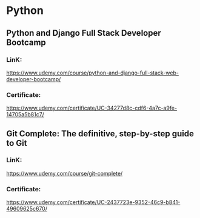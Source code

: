 # Python 
## Python and Django Full Stack Developer Bootcamp
### LinK:
https://www.udemy.com/course/python-and-django-full-stack-web-developer-bootcamp/
### Certificate:
https://www.udemy.com/certificate/UC-34277d8c-cdf6-4a7c-a9fe-14705a5b81c7/
## Git Complete: The definitive, step-by-step guide to Git
### LinK:
https://www.udemy.com/course/git-complete/
### Certificate:
https://www.udemy.com/certificate/UC-2437723e-9352-46c9-b841-49609625c670/


